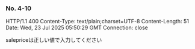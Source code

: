 ### No. 4-10

HTTP/1.1 400 
Content-Type: text/plain;charset=UTF-8
Content-Length: 51
Date: Wed, 23 Jul 2025 05:50:29 GMT
Connection: close

salepriceは正しい値で入力してください